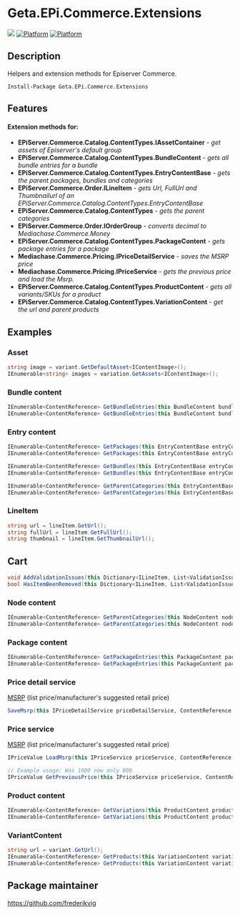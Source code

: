 # Geta.EPi.Commerce.Extensions

![](http://tc.geta.no/app/rest/builds/buildType:(id:TeamFrederik_EPiCommerceExtensions_EPiCommerceExtensionsBuildAndPublishNuGetPack)/statusIcon)
[![Platform](https://img.shields.io/badge/Platform-.NET%204.6.1-blue.svg?style=flat)](https://msdn.microsoft.com/en-us/library/w0x726c2%28v=vs.110%29.aspx)
[![Platform](https://img.shields.io/badge/Episerver%20Commerce-%2011-orange.svg?style=flat)](http://world.episerver.com/commerce/)

## Description

Helpers and extension methods for Episerver Commerce.

```
Install-Package Geta.EPi.Commerce.Extensions
```

## Features

#### Extension methods for:
* **EPiServer.Commerce.Catalog.ContentTypes.IAssetContainer** - *get assets of Episerver's default group*
* **EPiServer.Commerce.Catalog.ContentTypes.BundleContent** - *gets all bundle entries for a bundle*
* **EPiServer.Commerce.Catalog.ContentTypes.EntryContentBase** - *gets the parent packages, bundles and categories*
* **EPiServer.Commerce.Order.ILineItem** - *gets Url, FullUrl and Thumbnailurl of an EPiServer.Commerce.Catalog.ContentTypes.EntryContentBase*
* **EPiServer.Commerce.Catalog.ContentTypes** - *gets the parent categories*
* **EPiServer.Commerce.Order.IOrderGroup** - *converts decimal to Mediachase.Commerce.Money*
* **EPiServer.Commerce.Catalog.ContentTypes.PackageContent** - *gets package entries for a package*
* **Mediachase.Commerce.Pricing.IPriceDetailService** - *saves the MSRP price*
* **Mediachase.Commerce.Pricing.IPriceService** - *gets the previous price and load the Msrp.*
* **EPiServer.Commerce.Catalog.ContentTypes.ProductContent** - *gets all variants/SKUs for a product*
* **EPiServer.Commerce.Catalog.ContentTypes.VariationContent** - *get the url and parent products*


## Examples

### Asset

```csharp
string image = variant.GetDefaultAsset<IContentImage>();
IEnumerable<string> images = variation.GetAssets<IContentImage>();
```

### Bundle content

```csharp
IEnumerable<ContentReference> GetBundleEntries(this BundleContent bundleContent);
IEnumerable<ContentReference> GetBundleEntries(this BundleContent bundleContent, IRelationRepository relationRepository);
```

### Entry content

```csharp
IEnumerable<ContentReference> GetPackages(this EntryContentBase entryContent);
IEnumerable<ContentReference> GetPackages(this EntryContentBase entryContent, IRelationRepository relationRepository);

IEnumerable<ContentReference> GetBundles(this EntryContentBase entryContent);
IEnumerable<ContentReference> GetBundles(this EntryContentBase entryContent, IRelationRepository relationRepository);

IEnumerable<ContentReference> GetParentCategories(this EntryContentBase entryContent);
IEnumerable<ContentReference> GetParentCategories(this EntryContentBase entryContent, IRelationRepository relationRepository);
```

### LineItem

```csharp
string url = lineItem.GetUrl();
string fullUrl = lineItem.GetFullUrl();
string thumbnail = lineItem.GetThumbnailUrl();
```

## Cart

```csharp
void AddValidationIssues(this Dictionary<ILineItem, List<ValidationIssue>> issues, ILineItem lineItem, ValidationIssue issue);
bool HasItemBeenRemoved(this Dictionary<ILineItem, List<ValidationIssue>> issuesPerLineItem, ILineItem lineItem);
```

### Node content

```csharp
IEnumerable<ContentReference> GetParentCategories(this NodeContent nodeContent);
IEnumerable<ContentReference> GetParentCategories(this NodeContent nodeContent, IRelationRepository relationRepository)
```

### Package content

```csharp
IEnumerable<ContentReference> GetPackageEntries(this PackageContent packageContent);
IEnumerable<ContentReference> GetPackageEntries(this PackageContent packageContent, IRelationRepository relationRepository);
```

### Price detail service

[MSRP](https://en.wikipedia.org/wiki/List_price) (list price/manufacturer's suggested retail price)

```csharp
SaveMsrp(this IPriceDetailService priceDetailService, ContentReference contentLink, MarketId marketId, Currency currency, decimal amount);
```

### Price service

[MSRP](https://en.wikipedia.org/wiki/List_price) (list price/manufacturer's suggested retail price)

```csharp
IPriceValue LoadMsrp(this IPriceService priceService, ContentReference contentLink, MarketId marketId, Currency currency);

// Example usage: Was 1000 now only 800
IPriceValue GetPreviousPrice(this IPriceService priceService, ContentReference contentLink, MarketId marketId, Currency currency);
```

### Product content

```csharp
IEnumerable<ContentReference> GetVariations(this ProductContent productContent);
IEnumerable<ContentReference> GetVariations(this ProductContent productContent, IRelationRepository relationRepository);
```

### VariantContent

```csharp
string url = variant.GetUrl();
IEnumerable<ContentReference> GetProducts(this VariationContent variationContent, IRelationRepository relationRepository);
IEnumerable<ContentReference> GetProducts(this VariationContent variationContent);
```

## Package maintainer 
https://github.com/frederikvig
